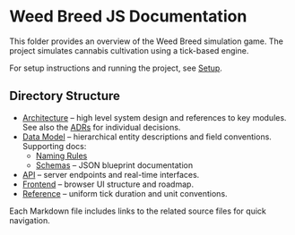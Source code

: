 # Weed Breed JS Documentation

This folder provides an overview of the Weed Breed simulation game. The project simulates cannabis cultivation using a tick-based engine.

For setup instructions and running the project, see [Setup](setup.md).

## Directory Structure

- [Architecture](architecture/overview.md) – high level system design and references to key modules. See also the [ADRs](architecture/adr/) for individual decisions.
- [Data Model](data-model/overview.md) – hierarchical entity descriptions and field conventions. Supporting docs:
  - [Naming Rules](data-model/naming.md)
  - [Schemas](data-model/schemas/) – JSON blueprint documentation
- [API](api.md) – server endpoints and real-time interfaces.
- [Frontend](frontend/overview.md) – browser UI structure and roadmap.
- [Reference](reference/tick-and-units.md) – uniform tick duration and unit conventions.

Each Markdown file includes links to the related source files for quick navigation.
